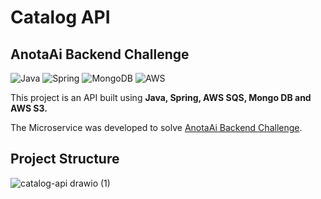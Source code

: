 # Catalog API
## AnotaAi Backend Challenge

![Java](https://img.shields.io/badge/java-%23ED8B00.svg?style=for-the-badge&logo=openjdk&logoColor=white)
![Spring](https://img.shields.io/badge/spring-%236DB33F.svg?style=for-the-badge&logo=spring&logoColor=white)
![MongoDB](https://img.shields.io/badge/MongoDB-%234ea94b.svg?style=for-the-badge&logo=mongodb&logoColor=white)
![AWS](https://img.shields.io/badge/AWS-%23FF9900.svg?style=for-the-badge&logo=amazon-aws&logoColor=white)

This project is an API built using **Java, Spring, AWS SQS, Mongo DB and AWS S3.**

The Microservice was developed to solve [AnotaAi Backend Challenge](https://github.com/githubanotaai/new-test-backend-nodejs).



## Project Structure

![catalog-api drawio (1)](https://github.com/guilhermeozana/anotaai-challenge/assets/69025200/18f7310d-bfcc-4858-b994-45e7f5a49d5a)
